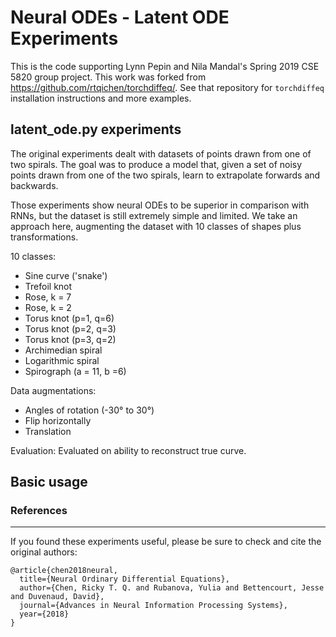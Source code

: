 # Neural ODEs - Latent ODE Experiments

This is the code supporting Lynn Pepin and Nila Mandal's Spring 2019 CSE 5820 group project. This work was forked from <https://github.com/rtqichen/torchdiffeq/>. See that repository for `torchdiffeq` installation instructions and more examples.

## latent_ode.py experiments

The original experiments dealt with datasets of points drawn from one of two spirals. The goal was to produce a model that, given a set of noisy points drawn from one of the two spirals, learn to extrapolate forwards and backwards.

Those experiments show neural ODEs to be superior in comparison with RNNs, but the dataset is still extremely simple and limited. We take an approach here, augmenting the dataset with 10 classes of shapes plus transformations.

10 classes:
 * Sine curve ('snake')
 * Trefoil knot
 * Rose, k = 7
 * Rose, k = 2
 * Torus knot (p=1, q=6)
 * Torus knot (p=2, q=3)
 * Torus knot (p=3, q=2)
 * Archimedian spiral
 * Logarithmic spiral
 * Spirograph (a = 11, b =6)

 
Data augmentations:
 * Angles of rotation (-30° to 30°)
 * Flip horizontally
 * Translation

Evaluation: Evaluated on ability to reconstruct true curve.

## Basic usage

### References

---

If you found these experiments useful, please be sure to check and cite the original authors:
```
@article{chen2018neural,
  title={Neural Ordinary Differential Equations},
  author={Chen, Ricky T. Q. and Rubanova, Yulia and Bettencourt, Jesse and Duvenaud, David},
  journal={Advances in Neural Information Processing Systems},
  year={2018}
}
```

